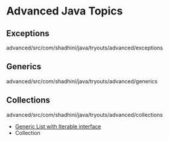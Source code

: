 # Advanced Java Topics

## Exceptions
advanced/src/com/shadhini/java/tryouts/advanced/exceptions

## Generics
advanced/src/com/shadhini/java/tryouts/advanced/generics

## Collections
advanced/src/com/shadhini/java/tryouts/advanced/collections
* [Generic List with Iterable interface](https://github.com/shadhini/java-tryouts/blob/c6174c0e9cb260881b38fd04ac99a0d3bf969307/advanced/src/com/shadhini/java/tryouts/advanced/collections/GenericList.java)
* Collection 
